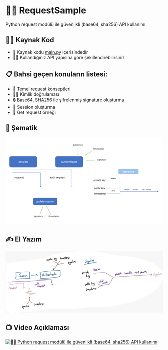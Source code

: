 # 👨‍💻 RequestSample

Python request modülü ile güvenlikli (base64, sha256) API kullanımı

## 👨‍💻 Kaynak Kod

- 📂 Kaynak kodu [main.py](main.py) içerisindedir
- 💁‍♂️ Kullandığınız API yapısına göre şekillendirebilirsiniz

## 📋 Bahsi geçen konuların listesi:

-  🧐 Temel request konseptleri
- 👮‍♂️ Kimlik doğrulaması
- 🔒 Base64, SHA256 ile şifrelenmiş signature oluşturma
- 🐥 Session oluşturma
- 💎 Get request örneği


## 🔳 Şematik

![handwrite](assets/schematic.png)

## ✍ El Yazım

![handwrite](assets/handwrite.jpeg)

## 📺 Video Açıklaması

[![👨‍💻 Python request modülü ile güvenlikli (base64, sha256) API kullanımı](https://img.youtube.com/vi/fc2xZJjz-ZI/0.jpg)](https://www.youtube.com/watch?v=fc2xZJjz-ZI)

